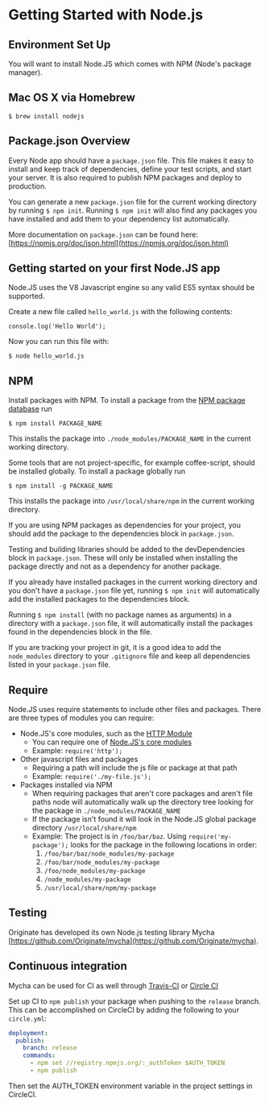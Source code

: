 # Getting Started with Node.js

Environment Set Up
-----

You will want to install Node.JS which comes with NPM (Node's package manager).

Mac OS X via Homebrew
-----
```
$ brew install nodejs
```

Package.json Overview
-----

Every Node app should have a `package.json` file. This file makes it easy to install and keep track of dependencies, define your test scripts, and start your server. It is also required to publish NPM packages and deploy to production.

You can generate a new `package.json` file for the current working directory by running  `$ npm init`. Running `$ npm init` will also find any packages you have installed and add them to your dependency list automatically.

More documentation on `package.json` can be found here: [https://npmjs.org/doc/json.html](https://npmjs.org/doc/json.html)

Getting started on your first Node.JS app
-----

Node.JS uses the V8 Javascript engine so any valid ES5 syntax should be supported.

Create a new file called `hello_world.js` with the following contents:
```
console.log('Hello World');
```
Now you can run this file with:

```
$ node hello_world.js
```

NPM
---

Install packages with NPM. To install a package from the [NPM package database](https://www.npmjs.com/) run

```
$ npm install PACKAGE_NAME
```

This installs the package into `./node_modules/PACKAGE_NAME` in the current working directory.

Some tools that are not project-specific, for example coffee-script, should be installed globally. To install a package globally run

```
$ npm install -g PACKAGE_NAME
```

This installs the package into `/usr/local/share/npm` in the current working directory.

If you are using NPM packages as dependencies for your project, you should add the package to the dependencies block in `package.json`.

Testing and building libraries should be added to the devDependencies block in `package.json`. These will only be installed when installing the package directly and not as a dependency for another package.

If you already have installed packages in the current working directory and you don't have a `package.json` file yet, running `$ npm init`  will automatically add the installed packages to the dependencies block.

Running `$ npm install` (with no package names as arguments) in a directory with a `package.json` file, it will automatically install the packages found in the dependencies block in the file.

If you are tracking your project in git, it is a good idea to add the `node_modules` directory to your `.gitignore` file and keep all dependencies listed in your `package.json` file.

Require
-----

Node.JS uses require statements to include other files and packages. There are three types of modules you can require:

* Node.JS's core modules, such as the [HTTP Module](https://nodejs.org/api/http.html)
  * You can require one of [Node.JS's core modules](https://nodejs.org/api/)
  * Example: `require('http');`
* Other javascript files and packages
  * Requiring a path will include the js file or package at that path
  * Example:  `require('./my-file.js');`
* Packages installed via NPM
  * When requiring packages that aren't core packages and aren't file paths node will automatically walk up the directory tree looking for the package in `./node_modules/PACKAGE_NAME`
  * If the package isn't found it will look in the Node.JS global package directory  `/usr/local/share/npm`
  * Example: The project is in `/foo/bar/baz`. Using `require('my-package');` looks for the package in the following locations in order:
    1. `/foo/bar/baz/node_modules/my-package`
    2. `/foo/bar/node_modules/my-package`
    3. `/foo/node_modules/my-package`
    4. `/node_modules/my-package`
    5. `/usr/local/share/npm/my-package`


Testing
-----

Originate has developed its own Node.js testing library Mycha [https://github.com/Originate/mycha](https://github.com/Originate/mycha).

Continuous integration
-----

Mycha can be used for CI as well through [Travis-CI](http://docs.travis-ci.com/user/languages/javascript-with-nodejs/) or [Circle CI](https://circleci.com/docs/language-nodejs)

Set up CI to `npm publish` your package when pushing to the `release` branch.
This can be accomplished on CircleCI by adding the following to your `circle.yml`:
```yaml
deployment:
  publish:
    branch: release
    commands:
      - npm set //registry.npmjs.org/:_authToken $AUTH_TOKEN
      - npm publish
```
Then set the AUTH_TOKEN environment variable in the project settings in CircleCI.
